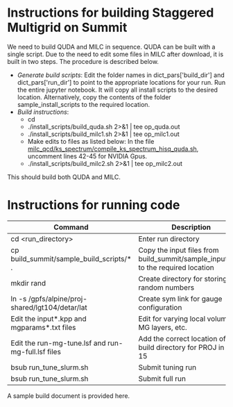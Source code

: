 # Instructions for building Staggered Multigrid on Summit
We need to build QUDA and MILC in sequence.  QUDA can be built with a single script. Due to the need to edit some files in MILC after download, it is built in two steps.
The procedure is described below.
* *Generate build scripts*: 
Edit the folder names in dict_pars['build_dir'] and dict_pars['run_dir'] to point to the appropriate locations for your run. Run the entire jupyter notebook. It will copy all install scripts to the desired location.
Alternatively, copy the contents of the folder sample_install_scripts to the required location.
* *Build instructions*: 
  - cd 
  - ./install_scripts/build_quda.sh 2>&1 | tee op_quda.out
  - ./install_scripts/build_milc1.sh 2>&1 | tee op_milc1.out
  - Make edits to files as listed below: 
In the file [milc_qcd/ks_spectrum/compile_ks_spectrum_hisq_quda.sh](https://github.com/milc-qcd/milc_qcd/blob/develop/ks_spectrum/compile_ks_spectrum_hisq_quda.sh), uncomment lines 42-45 for NVIDIA Gpus.
  - ./install_scripts/build_milc2.sh 2>&1 | tee op_milc2.out

This should build both QUDA and MILC. 

# Instructions for running code

| Command | Description | 
| -- | -- |
| cd <run_directory> | Enter run directory |
| cp build_summit/sample_build_scripts/* .  | Copy the input files from build_summit/sample_input_files to the required location |
| mkdir rand | Create directory for storing random numbers | 
| ln -s /gpfs/alpine/proj-shared/lgt104/detar/lat | Create sym link for gauge configuration | 
| Edit the input*.kpp and mgparams*.txt files | Edit for varying local volume, MG layers, etc. | 
| Edit the run-mg-tune.lsf and run-mg-full.lsf files | Add the correct location of the build directory for PROJ in line 15 |
| bsub run_tune_slurm.sh | Submit tuning run |
| bsub run_tune_slurm.sh | Submit full run | 











A sample build document is provided here. 
